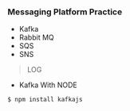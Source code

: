 ### Messaging Platform Practice 

- Kafka
- Rabbit MQ
- SQS 
- SNS 

> LOG

- Kafka With NODE 

```bash 
$ npm install kafkajs
```